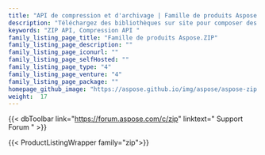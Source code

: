```yaml
---
title: "API de compression et d'archivage | Famille de produits Aspose.ZIP"
description: "Téléchargez des bibliothèques sur site pour composer des archives en ZIP, TAR, GZIP, BZ2. Ajoutez des fichiers ou supprimez des entrées d'archives existantes. Crypter en utilisant ZipCrypto ou AES128, 192 et AES256."
keywords: "ZIP API, Compression API "
family_listing_page_title: "Famille de produits Aspose.ZIP"
family_listing_page_description: ""
family_listing_page_iconurl: ""
family_listing_page_selfHosted: ""
family_listing_page_type: "4"
family_listing_page_venture: "4"
family_listing_page_package: ""
homepage_github_image: "https://aspose.github.io/img/aspose/aspose-zip.png"
weight:  17
---
```


{{< dbToolbar link="https://forum.aspose.com/c/zip" linktext=" Support Forum " >}}

{{< ProductListingWrapper family="zip">}}

